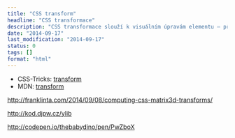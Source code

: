```yaml
---
title: "CSS transform"
headline: "CSS transformace"
description: "CSS transformace slouží k visuálním úpravám elementu – přesun, deformace, změna velikosti, rotace."
date: "2014-09-17"
last_modification: "2014-09-17"
status: 0
tags: []
format: "html"
---
```


<ul>
  <li>CSS-Tricks: <a href="http://css-tricks.com/almanac/properties/t/transform/">transform</a></li>
  
  <li>MDN: <a href="https://developer.mozilla.org/en-US/docs/Web/CSS/transform">transform</a></li>
</ul>

http://franklinta.com/2014/09/08/computing-css-matrix3d-transforms/

http://kod.djpw.cz/ylib

http://codepen.io/thebabydino/pen/PwZboX